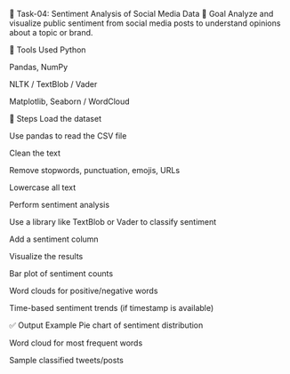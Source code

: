 💬 Task-04: Sentiment Analysis of Social Media Data
🎯 Goal
Analyze and visualize public sentiment from social media posts to understand opinions about a topic or brand.

🧰 Tools Used
Python

Pandas, NumPy

NLTK / TextBlob / Vader

Matplotlib, Seaborn / WordCloud

🔄 Steps
Load the dataset

Use pandas to read the CSV file

Clean the text

Remove stopwords, punctuation, emojis, URLs

Lowercase all text

Perform sentiment analysis

Use a library like TextBlob or Vader to classify sentiment

Add a sentiment column

Visualize the results

Bar plot of sentiment counts

Word clouds for positive/negative words

Time-based sentiment trends (if timestamp is available)

✅ Output Example
Pie chart of sentiment distribution

Word cloud for most frequent words

Sample classified tweets/posts
